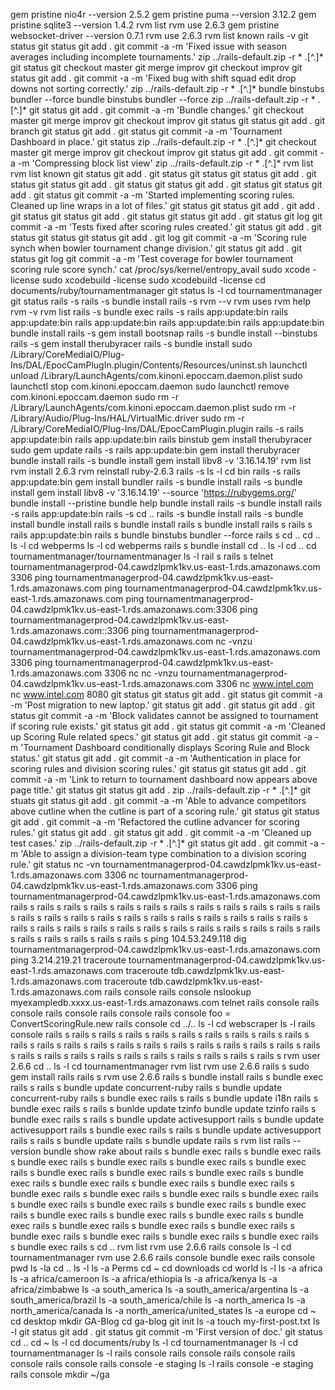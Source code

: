 gem pristine nio4r --version 2.5.2
gem pristine puma --version 3.12.2
gem pristine sqlite3 --version 1.4.2
rvm list
rvm use 2.6.3
gem pristine websocket-driver --version 0.7.1
rvm use 2.6.3
rvm list known
rails -v
git status
git status
git add .
git commit -a -m 'Fixed issue with season averages including incomplete tournaments.'
zip ../rails-default.zip -r * .[^.]*
git status
git checkout master
git merge improv
git checkout improv
git status
git add .
git commit -a -m 'Fixed bug with shift squad edit drop downs not sorting correctly.'
zip ../rails-default.zip -r * .[^.]*
bundle binstubs bundler --force
bundle binstubs bundler --force
zip ../rails-default.zip -r * .[^.]*
git status
git add .
git commit -a -m 'Bundle changes.'
git checkout master
git merge improv
git checkout improv
git status
git status
git add .
git branch
git status
git add .
git status
git commit -a -m 'Tournament Dashboard in place.'
git status
zip ../rails-default.zip -r * .[^.]*
git checkout master
git merge improv
git checkout improv
git status
git add .
git commit -a -m 'Compressing block list view'
zip ../rails-default.zip -r * .[^.]*
rvm list
rvm list known
git status
git add .
git status
git status
git status
git add .
git status
git status
git add .
git status
git status
git add .
git status
git status
git add .
git status
git commit -a -m 'Started implementing scoring rules. Cleaned up line wraps in a lot of files.'
git status
git status
git add .
git add .
git status
git status
git add .
git status
git status
git add .
git status
git log
git commit -a -m 'Tests fixed after scoring rules created.'
git status
git add .
git status
git status
git status
git add .
git log
git commit -a -m 'Scoring rule synch when bowler tournament change division.'
git status
git add .
git status
git log
git commit -a -m 'Test coverage for bowler tournament scoring rule score synch.'
cat /proc/sys/kernel/entropy_avail
sudo xcode -license
sudo xcodebuild -license
sudo xcodebuild -license
cd documents/ruby/tournamentmanager
git status
ls -l
cd tournamentmanager
git status
rails -s
rails -s
bundle install
rails -s
rvm --v
rvm uses
rvm help
rvm -v
rvm list
rails -s
bundle exec rails -s
rails app:update:bin
rails app:update:bin
rails app:update:bin
rails app:update:bin
rails app:update:bin
bundle install
rails -s
gem install bootsnap
rails -s
bundle install --binstubs
rails -s
gem install therubyracer
rails -s
bundle install
sudo /Library/CoreMediaIO/Plug-Ins/DAL/EpocCamPlugIn.plugin/Contents/Resources/uninst.sh
launchctl unload /Library/LaunchAgents/com.kinoni.epoccam.daemon.plist
sudo launchctl stop com.kinoni.epoccam.daemon
sudo launchctl remove com.kinoni.epoccam.daemon
sudo rm -r /Library/LaunchAgents/com.kinoni.epoccam.daemon.plist
sudo rm -r /Library/Audio/Plug-Ins/HAL/VirtualMic.driver
sudo rm -r /Library/CoreMediaIO/Plug-Ins/DAL/EpocCamPlugin.plugin
rails -s
rails app:update:bin
rails app:update:bin
rails binstub
gem install therubyracer
sudo gem update
rails -s
rails app:update:bin
gem install therubyracer
bundle install
rails -s
bundle install
gem install libv8 -v '3.16.14.19'
rvm list
rvm install 2.6.3
rvm reinstall ruby-2.6.3
rails -s
ls -l
cd bin
rails -s
rails app:update:bin
gem install bundler
rails -s
bundle install
rails -s
bundle install
gem install libv8 -v '3.16.14.19' --source 'https://rubygems.org/'
bundle install --pristine
bundle help
bundle install
rails -s
bundle install
rails -s
rails app:update:bin
rails -s
cd ..
rails -s
bundle install
rails -s
bundle install
bundle install
rails s
bundle install
rails s
bundle install
rails s
rails s
rails app:update:bin
rails s
bundle binstubs bundler --force
rails s
cd ..
cd ..
ls -l
cd webperms
ls -l
cd webperms
rails s
bundle install
cd ..
ls -l
cd ..
cd tournamentmanager/tournamentmanager
ls -l
rail s
rails s
telnet tournamentmanagerprod-04.cawdzlpmk1kv.us-east-1.rds.amazonaws.com 3306
ping tournamentmanagerprod-04.cawdzlpmk1kv.us-east-1.rds.amazonaws.com
ping tournamentmanagerprod-04.cawdzlpmk1kv.us-east-1.rds.amazonaws.com
ping tournamentmanagerprod-04.cawdzlpmk1kv.us-east-1.rds.amazonaws.com:3306
ping tournamentmanagerprod-04.cawdzlpmk1kv.us-east-1.rds.amazonaws.com::3306
ping tournamentmanagerprod-04.cawdzlpmk1kv.us-east-1.rds.amazonaws.com
nc -vnzu tournamentmanagerprod-04.cawdzlpmk1kv.us-east-1.rds.amazonaws.com 3306
ping tournamentmanagerprod-04.cawdzlpmk1kv.us-east-1.rds.amazonaws.com 3306
nc
nc -vnzu tournamentmanagerprod-04.cawdzlpmk1kv.us-east-1.rds.amazonaws.com 3306
nc www.intel.com
nc www.intel.com 8080
git status
git status
git add .
git status
git commit -a -m 'Post migration to new laptop.'
git status
git add .
git status
git add .
git status
git commit -a -m 'Block validates cannot be assigned to tournament if scoring rule exists.'
git status
git add .
git status
git commit -a -m 'Cleaned up Scoring Rule related specs.'
git status
git add .
git status
git commit -a -m 'Tournament Dashboard conditionally displays Scoring Rule and Block status.'
git status
git add .
git commit -a -m 'Authentication in place for scoring rules and division scoring rules.'
git status
git status
git add .
git commit -a -m 'Link to return to tournament dashboard now appears above page title.'
git status
git status
git add .
zip ../rails-default.zip -r * .[^.]*
git stuats
git status
git add .
git commit -a -m 'Able to advance competitors above cutline when the cutline is part of a scoring rule.'
git status
git status
git add .
git commit -a -m 'Refactored the cutline advancer for scoring rules.'
git status
git add .
git status
git add .
git commit -a -m 'Cleaned up test cases.'
zip ../rails-default.zip -r * .[^.]*
git status
git add .
git commit -a -m 'Able to assign a division-team type combination to a division scoring rule.'
git status
nc -vn tournamentmanagerprod-04.cawdzlpmk1kv.us-east-1.rds.amazonaws.com 3306
nc tournamentmanagerprod-04.cawdzlpmk1kv.us-east-1.rds.amazonaws.com 3306
ping tournamentmanagerprod-04.cawdzlpmk1kv.us-east-1.rds.amazonaws.com
rails s
rails s
rails s
rails s
rails s
rails s
rails s
rails s
rails s
rails s
rails s
rails s
rails s
rails s
rails s
rails s
rails s
rails s
rails s
rails s
rails s
rails s
rails s
rails s
rails s
rails s
rails s
rails s
rails s
rails s
rails s
rails s
rails s
rails s
rails s
rails s
rails s
rails s
rails s
rails s
ping 104.53.249.118
dig tournamentmanagerprod-04.cawdzlpmk1kv.us-east-1.rds.amazonaws.com
ping 3.214.219.21
traceroute tournamentmanagerprod-04.cawdzlpmk1kv.us-east-1.rds.amazonaws.com
traceroute tdb.cawdzlpmk1kv.us-east-1.rds.amazonaws.com
traceroute tdb.cawdzlpmk1kv.us-east-1.rds.amazonaws.com
rails console
rails console
nslookup myexampledb.xxxx.us-east-1.rds.amazonaws.com
telnet
rails console
rails console
rails console
rails console
rails console
foo = ConvertScoringRule.new
rails console
cd ../..
ls -l
cd webscraper
ls -l
rails console
rails s
rails s
rails s
rails s
rails s
rails s
rails s
rails s
rails s
rails s
rails s
rails s
rails s
rails s
rails s
rails s
rails s
rails s
rails s
rails s
rails s
rails s
rails s
rails s
rails s
rails s
rails s
rails s
rails s
rails s
rails s
rails s
rvm user 2.6.6
cd ..
ls -l
cd tournamentmanager
rvm list
rvm use 2.6.6
rails s
sudo gem install rails
rails s
rvm use 2.6.6
rails s
bundle install
rails s
bundle exec rails s
rails s
bundle update concurrent-ruby
rails s
bundle update concurrent-ruby
rails s
bundle exec rails s
rails s
bundle update i18n
rails s
bundle exec rails s
rails s
bunlde update tzinfo
bundle update tzinfo
rails s
bundle exec rails s
rails s
bundle update activesupport
rails s
bundle update activesupport
rails s
bundle exec rails s
rails s
bundle update activesupport
rails s
rails s
bundle update
rails s
bundle update
rails s
rvm list
rails --version
bundle show
rake about
rails s
bundle exec rails s
bundle exec rails s
bundle exec rails s
bundle exec rails s
bundle exec rails s
bundle exec rails s
bundle exec rails s
bundle exec rails s
bundle exec rails s
bundle exec rails s
bundle exec rails s
bundle exec rails s
bundle exec rails s
bundle exec rails s
bundle exec rails s
bundle exec rails s
bundle exec rails s
bundle exec rails s
bundle exec rails s
bundle exec rails s
bundle exec rails s
bundle exec rails s
bundle exec rails s
bundle exec rails s
bundle exec rails s
bundle exec rails s
bundle exec rails s
bundle exec rails s
bundle exec rails s
bundle exec rails s
bundle exec rails s
bundle exec rails s
bundle exec rails s
cd ..
rvm list
rvm use 2.6.6
rails console
ls -l
cd tournamentmanager
rvm use 2.6.6
rails console
bundle exec rails console
pwd
ls -la
 cd ..
ls -l
ls -a Perms
cd ~
cd downloads
cd world
ls -l
ls -a africa
ls -a africa/cameroon
ls -a africa/ethiopia
ls -a africa/kenya
ls -a africa/zimbabwe
ls -a south_america
ls -a south_america/argentina
ls -a south_america/brazil
ls -a south_america/chile
ls -a north_america
ls -a north_america/canada
ls -a north_america/united_states
ls -a europe
cd ~
cd desktop
mkdir GA-Blog
cd ga-blog
git init
ls -a
touch my-first-post.txt
ls -l
git status
git add .
git status
git commit -m 'First version of doc.'
git status
cd ..
cd ~
ls -l
cd documents/ruby
ls -l
cd tournamentmanager
ls -l
cd tournamentmanager
ls -l
rails console
rails console
rails console
rails console
rails console
rails console -e staging
ls -l
rails console -e staging
rails console
mkdir ~/ga